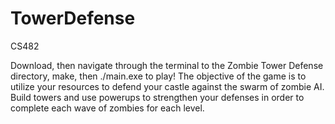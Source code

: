 # TowerDefense
CS482

Download, then navigate through the terminal to the Zombie Tower Defense directory, make, then ./main.exe to play!
The objective of the game is to utilize your resources to defend your castle against the swarm of zombie AI. Build towers and use 
powerups to strengthen your defenses in order to complete each wave of zombies for each level. 
